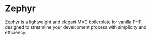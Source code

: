 # Zephyr
Zephyr is a lightweight and elegant MVC boilerplate for vanilla PHP, designed to streamline your development process with simplicity and efficiency. 

